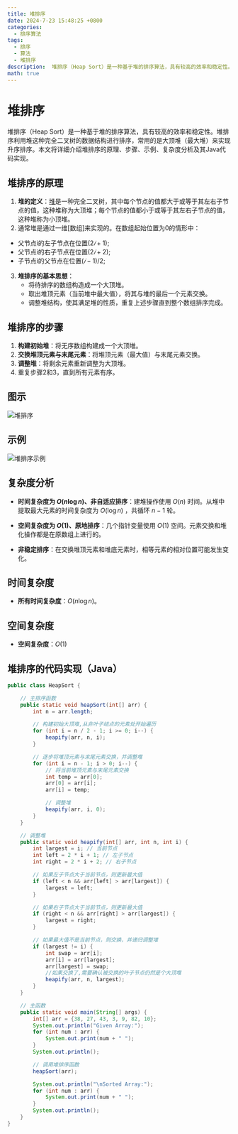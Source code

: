 ```yaml
---
title: 堆排序
date: 2024-7-23 15:48:25 +0800
categories:
  - 排序算法
tags:
  - 排序
  - 算法
  - 堆排序
description:  堆排序（Heap Sort）是一种基于堆的排序算法，具有较高的效率和稳定性。
math: true
---
```



# 堆排序

堆排序（Heap Sort）是一种基于堆的排序算法，具有较高的效率和稳定性。堆排序利用堆这种完全二叉树的数据结构进行排序，常用的是大顶堆（最大堆）来实现升序排序。本文将详细介绍堆排序的原理、步骤、示例、复杂度分析及其Java代码实现。

## 堆排序的原理

1. **堆的定义**：[堆](https://rd-wang.github.io/posts/堆/)是一种完全二叉树，其中每个节点的值都大于或等于其左右子节点的值，这种堆称为大顶堆；每个节点的值都小于或等于其左右子节点的值，这种堆称为小顶堆。
2. 通常堆是通过一维[数组]来实现的。在数组起始位置为0的情形中：

- 父节点i的左子节点在位置$(2𝑖+1)$;
- 父节点i的右子节点在位置$(2𝑖+2)$;
- 子节点i的父节点在位置$(𝑖−1)/2$;
3. **堆排序的基本思想**：
   - 将待排序的数组构造成一个大顶堆。
   - 取出堆顶元素（当前堆中最大值），将其与堆的最后一个元素交换。
   - 调整堆结构，使其满足堆的性质，重复上述步骤直到整个数组排序完成。

## 堆排序的步骤

1. **构建初始堆**：将无序数组构建成一个大顶堆。
2. **交换堆顶元素与末尾元素**：将堆顶元素（最大值）与末尾元素交换。
3. **调整堆**：将剩余元素重新调整为大顶堆。
4. 重复步骤2和3，直到所有元素有序。

## 图示

![堆排序](https://rd-wang.github.io/assets/img/sort/堆排序.gif)

## 示例

![堆排序示例](https://rd-wang.github.io/assets/img/sort/heap_sort_example.webp)
## 复杂度分析

- **时间复杂度为 $O(n \log n)$、非自适应排序**：建堆操作使用 $O(n)$ 时间。从堆中提取最大元素的时间复杂度为 $O(\log n)$ ，共循环 $n - 1$ 轮。

- **空间复杂度为 $O(1)$、原地排序**：几个指针变量使用 $O(1)$ 空间。元素交换和堆化操作都是在原数组上进行的。

- **非稳定排序**：在交换堆顶元素和堆底元素时，相等元素的相对位置可能发生变化。
## 时间复杂度

- **所有时间复杂度**：$O(n \log n)$。
  
## 空间复杂度

 - **空间复杂度**：$O(1)$

## 堆排序的代码实现（Java）

```java
public class HeapSort {

    // 主排序函数
    public static void heapSort(int[] arr) {
        int n = arr.length;

        // 构建初始大顶堆,从非叶子结点的元素处开始遍历
        for (int i = n / 2 - 1; i >= 0; i--) {
            heapify(arr, n, i);
        }

        // 逐步将堆顶元素与末尾元素交换，并调整堆
        for (int i = n - 1; i > 0; i--) {
            // 将当前堆顶元素与末尾元素交换
            int temp = arr[0];
            arr[0] = arr[i];
            arr[i] = temp;

            // 调整堆
            heapify(arr, i, 0);
        }
    }

    // 调整堆
    public static void heapify(int[] arr, int n, int i) {
        int largest = i; // 当前节点
        int left = 2 * i + 1; // 左子节点
        int right = 2 * i + 2; // 右子节点

        // 如果左子节点大于当前节点，则更新最大值
        if (left < n && arr[left] > arr[largest]) {
            largest = left;
        }

        // 如果右子节点大于当前节点，则更新最大值
        if (right < n && arr[right] > arr[largest]) {
            largest = right;
        }

        // 如果最大值不是当前节点，则交换，并递归调整堆
        if (largest != i) {
            int swap = arr[i];
            arr[i] = arr[largest];
            arr[largest] = swap;
			//如果交换了,需要确认被交换的叶子节点仍然是个大顶堆
            heapify(arr, n, largest);
        }
    }

    // 主函数
    public static void main(String[] args) {
        int[] arr = {38, 27, 43, 3, 9, 82, 10};
        System.out.println("Given Array:");
        for (int num : arr) {
            System.out.print(num + " ");
        }
        System.out.println();

        // 调用堆排序函数
        heapSort(arr);

        System.out.println("\nSorted Array:");
        for (int num : arr) {
            System.out.print(num + " ");
        }
        System.out.println();
    }
}

```
